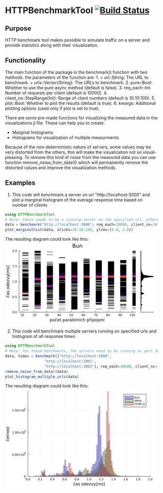 # HTTPBenchmarkTool [![Build Status](https://github.com/ribardej/HTTPBenchmarkTool.jl/actions/workflows/CI.yml/badge.svg?branch=main)](https://github.com/ribardej/HTTPBenchmarkTool.jl/actions/workflows/CI.yml?query=branch%3Amain)

## Purpose
HTTP benchmark tool makes possible to simulate traffic on a server and provide statistics along with their visualization.

## Functionality
The main function of the package is the benchmark() function with two methods.
the parameters of the function are:
1. 
    + url::String: The URL to benchmark.
    + urls::Vector{String}: The URLs to benchmark.
2. pure::Bool: Whether to use the pure async method (default is false).
3. req_each::Int: Number of requests per client (default is 10000).
4. client_ns::StepRange{Int}: Range of client numbers (default is 10:10:100).
5. plot::Bool: Whether to plot the results (default is true).
6. kwargs: Additional plotting options (used only if plot is set to true).

There are some pre-made functions for visualizing the measured data in the visualizations.jl file. These can help you to create:
+ Marginal histograms
+ Histograms for visualization of multiple measurments

Because of the non-deterministic nature of servers, some values may be very distorted from the others, this will make the visualization not so visual-pleasing. To remove this kind of noise from the measured data you can use function remove_noise_from_data!() which will permanently remove the distorted values and improve the visualization methods.

## Examples
1. This code will benchmark a server on url "http://localhost:3000" and plot a marginal histogram of the average response time based on number of clients
```julia
using HTTPBenchmarkTool
# Note: there needs to be a running server on the specified url, otherwise the call will result into an error
data = benchmark("http://localhost:3000"; req_each=10000, client_ns=10:10:100)
plot_marginalhist(data, xticks=10:10:100, ylims=(0.0, 2.0)) 
```
The resulting diagram could look like this:
![label](/examples/bun.jpg "marginal histogram")

2. This code will benchmark multiple servers running on specified urls and histogram of all response times
```julia
using HTTPBenchmarkTool
# Note: for these benchmarks, the servers need to be running on port 3000, 3001, 3002 respectively.    
data, times = benchmark(["http://localhost:3000", 
                  "http://localhost:3001", 
                  "http://localhost:3002"]; req_each=10000, client_ns=10:10:100, plot=false)
remove_noise_from_data!(data)
plot_histogram_multiple_urls(data)
```
The resulting diagram could look like this:
![label2](/examples/histogram.png "histogram multiple urls")
